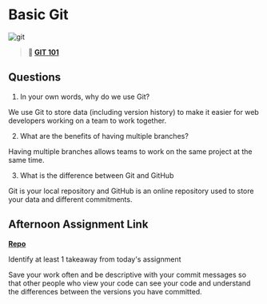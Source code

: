 # Basic Git

![git](https://git-scm.com/images/branching-illustration@2x.png)

> **📖 [GIT 101](https://codeworksacademy.com/fs-student-guide/resources/wk1/01-GIT)**

## Questions

1. In your own words, why do we use Git?

We use Git to store data (including version history) to make it easier for web developers working on a team to work together. 

2. What are the benefits of having multiple branches?

Having multiple branches allows teams to work on the same project at the same time.

3. What is the difference between Git and GitHub

Git is your local repository and GitHub is an online repository used to store your data and different commitments.

## Afternoon Assignment Link

**[Repo](https://github.com/kaylacammack/fs-journal)**

Identify at least 1 takeaway from today's assignment

Save your work often and be descriptive with your commit messages so that other people who view your code can see your code and understand the differences between the versions you have committed. 
